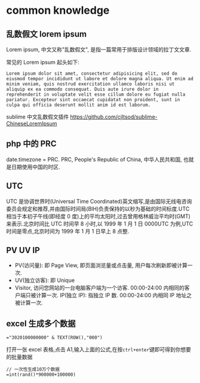 # common knowledge

## 乱数假文 lorem ipsum

Lorem ipsum, 中文又称"乱数假文", 是指一篇常用于排版设计领域的拉丁文文章.

常见的 Lorem ipsum 起头如下:

```
Lorem ipsum dolor sit amet, consectetur adipisicing elit, sed do eiusmod tempor incididunt ut labore et dolore magna aliqua. Ut enim ad minim veniam, quis nostrud exercitation ullamco laboris nisi ut aliquip ex ea commodo consequat. Duis aute irure dolor in reprehenderit in voluptate velit esse cillum dolore eu fugiat nulla pariatur. Excepteur sint occaecat cupidatat non proident, sunt in culpa qui officia deserunt mollit anim id est laborum.
```

sublime 中文乱数假文插件
https://github.com/cjltsod/sublime-ChineseLoremIpsum

## php 中的 PRC

date.timezone = PRC. PRC, People's Republic of China, 中华人民共和国, 也就是日期使用中国的时区.

## UTC

UTC 是协调世界时(Universal Time Coordinated)英文缩写,是由国际无线电咨询委员会规定和推荐,并由国际时间局(BIH)负责保持的以秒为基础的时间标度.UTC 相当于本初子午线(即经度 0 度)上的平均太阳时,过去曾用格林威治平均时(GMT)来表示.北京时间比 UTC 时间早 8 小时,以 1999 年 1 月 1 日 0000UTC 为例,UTC 时间是零点,北京时间为 1999 年 1 月 1 日早上 8 点整.

## PV UV IP

- PV(访问量): 即 Page View, 即页面浏览量或点击量, 用户每次刷新即被计算一次.
- UV(独立访客): 即 Unique
- Visitor, 访问您网站的一台电脑客户端为一个访客. 00:00-24:00 内相同的客户端只被计算一次. IP(独立 IP): 指独立 IP 数. 00:00-24:00 内相同 IP 地址之被计算一次.

## excel 生成多个数据

```
="3020100000000" & TEXT(ROW(),"000")
```

打开一张 excel 表格,点击 A1,输入上面的公式,在按`ctrl+enter`键即可得到你想要的批量数据

```
// 一次性生成10万个数据
=int(rand()*900000+100000)
```
